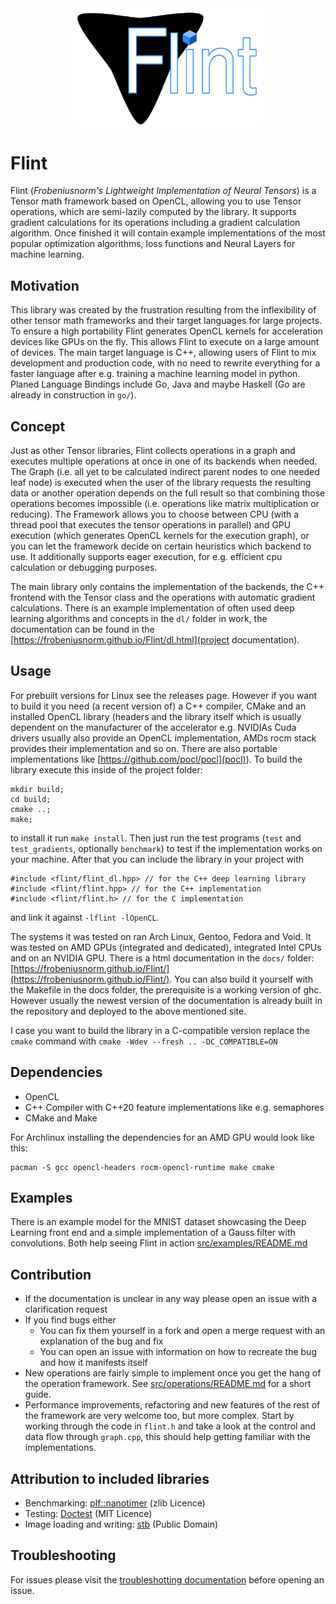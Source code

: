 <div align="center">
    <img src="flint.png" width="300" alt="Flint logo">
</div>

# Flint

Flint (_Frobeniusnorm's Lightweight Implementation of Neural Tensors_) is a Tensor math framework based on OpenCL,
allowing you to use Tensor operations, which are semi-lazily computed by the library. It supports gradient calculations
for its operations including a gradient calculation algorithm. Once finished it will contain example implementations of
the most popular optimization algorithms, loss functions and Neural Layers for machine learning.

## Motivation ##

This library was created by the frustration resulting from the inflexibility of other tensor math frameworks and their
target languages for large projects. To ensure a high portability Flint generates OpenCL kernels for acceleration
devices like GPUs on the fly.
This allows Flint to execute on a large amount of devices. The main target language is C++, allowing users of Flint to
mix development and production code, with no need to rewrite everything for a faster language after e.g. training a
machine learning model in python.
Planed Language Bindings include Go, Java and maybe Haskell (Go are already in construction in `go/`).

## Concept ##

Just as other Tensor libraries, Flint collects operations in a graph and executes multiple operations at once in one of
its backends when needed.
The Graph (i.e. all yet to be calculated indirect parent nodes to one needed leaf node) is executed when the user of the
library requests the resulting data or another operation depends on the full result so that combining those operations
becomes impossible (i.e. operations like matrix multiplication or reducing). The Framework allows you to choose between
CPU (with a thread pool that executes the tensor operations in parallel) and GPU execution (which generates OpenCL
kernels for the execution graph), or you can let the framework decide on certain heuristics which backend to use. It
additionally supports eager execution, for e.g. efficient cpu calculation or debugging purposes.

The main library only contains the implementation of the backends, the C++ frontend with the Tensor class and the
operations with automatic gradient calculations. There is an example implementation of often used deep learning
algorithms and concepts in the `dl/` folder in work, the documentation can be found in the [https://frobeniusnorm.github.io/Flint/dl.html](project documentation).

## Usage ##

For prebuilt versions for Linux see the releases page. However if you want to build it you need (a recent version of) a
C++ compiler, CMake and an installed OpenCL library (headers and the library itself which is usually dependent on the
manufacturer of the accelerator e.g. NVIDIAs Cuda drivers usually also provide an OpenCL implementation, AMDs rocm stack
provides their implementation and so on. There are also portable implementations
like [https://github.com/pocl/pocl](pocl)).
To build the library execute this inside of the project folder:

```
mkdir build;
cd build;
cmake ..;
make;
```

to install it run `make install`.
Then just run the test programs (`test` and `test_gradients`, optionally `benchmark`)  to test if the implementation
works on your machine.
After that you can include the library in your project with

```
#include <flint/flint_dl.hpp> // for the C++ deep learning library
#include <flint/flint.hpp> // for the C++ implementation
#include <flint/flint.h> // for the C implementation
```

and link it against `-lflint -lOpenCL`.

The systems it was tested on ran Arch Linux, Gentoo, Fedora and Void. It was tested on AMD GPUs (integrated and
dedicated), integrated Intel CPUs and on an NVIDIA GPU.
There is a html documentation in the `docs/`
folder: [https://frobeniusnorm.github.io/Flint/](https://frobeniusnorm.github.io/Flint/). You can also build it yourself
with the Makefile in the docs folder, the prerequisite is a working version of ghc. However usually the newest version
of the documentation is already built in the repository and deployed to the above mentioned site.

I case you want to build the library in a C-compatible version replace the `cmake` command
with `cmake -Wdev --fresh .. -DC_COMPATIBLE=ON`

## Dependencies ##

- OpenCL
- C++ Compiler with C++20 feature implementations like e.g. semaphores
- CMake and Make

For Archlinux installing the dependencies for an AMD GPU would look like this:

```
pacman -S gcc opencl-headers rocm-opencl-runtime make cmake
```

## Examples ##

There is an example model for the MNIST dataset showcasing the Deep Learning front end and a simple implementation of a Gauss filter with convolutions.
Both help seeing Flint in action [src/examples/README.md](https://github.com/Frobeniusnorm/Flint/tree/main/src/examples#readme)

## Contribution ##

- If the documentation is unclear in any way please open an issue with a clarification request
- If you find bugs either
    - You can fix them yourself in a fork and open a merge request with an explanation of the bug and fix
    - You can open an issue with information on how to recreate the bug and how it manifests itself
- New operations are fairly simple to implement once you get the hang of the operation framework.
  See [src/operations/README.md](https://github.com/Frobeniusnorm/Flint/tree/main/src/operations#readme)
  for a short guide.
- Performance improvements, refactoring and new features of the rest of the framework are very welcome too, but more
  complex. Start by working through the code in `flint.h` and take a look at the control and data flow
  through `graph.cpp`, this should help getting familiar with the implementations.

## Attribution to included libraries ##

- Benchmarking: [plf::nanotimer](https://github.com/mattreecebentley/plf_nanotimer) (zlib Licence)
- Testing: [Doctest](https://github.com/doctest/doctest) (MIT Licence)
- Image loading and writing: [stb](https://github.com/nothings/stb) (Public Domain)

## Troubleshooting

For issues please visit the [troubleshotting documentation](./troubleshooting.md) before opening an issue.
